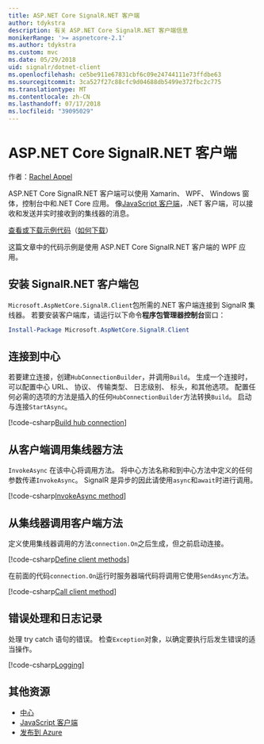 ```yaml
---
title: ASP.NET Core SignalR.NET 客户端
author: tdykstra
description: 有关 ASP.NET Core SignalR.NET 客户端信息
monikerRange: '>= aspnetcore-2.1'
ms.author: tdykstra
ms.custom: mvc
ms.date: 05/29/2018
uid: signalr/dotnet-client
ms.openlocfilehash: ce5be911e67831cbf6c09e24744111e73ffdbe63
ms.sourcegitcommit: 3ca527f27c88cfc9d04688db5499e372fbc2c775
ms.translationtype: MT
ms.contentlocale: zh-CN
ms.lasthandoff: 07/17/2018
ms.locfileid: "39095029"
---
```

# <a name="aspnet-core-signalr-net-client"></a>ASP.NET Core SignalR.NET 客户端

作者：[Rachel Appel](http://twitter.com/rachelappel)

ASP.NET Core SignalR.NET 客户端可以使用 Xamarin、 WPF、 Windows 窗体，控制台中和.NET Core 应用。 像[JavaScript 客户端](xref:signalr/javascript-client)，.NET 客户端，可以接收和发送并实时接收到的集线器的消息。

[查看或下载示例代码](https://github.com/aspnet/Docs/tree/live/aspnetcore/signalr/dotnet-client/sample)（[如何下载](xref:tutorials/index#how-to-download-a-sample)）

这篇文章中的代码示例是使用 ASP.NET Core SignalR.NET 客户端的 WPF 应用。

## <a name="install-the-signalr-net-client-package"></a>安装 SignalR.NET 客户端包

`Microsoft.AspNetCore.SignalR.Client`包所需的.NET 客户端连接到 SignalR 集线器。 若要安装客户端库，请运行以下命令**程序包管理器控制台**窗口：

```powershell
Install-Package Microsoft.AspNetCore.SignalR.Client
```

## <a name="connect-to-a-hub"></a>连接到中心

若要建立连接，创建`HubConnectionBuilder`，并调用`Build`。 生成一个连接时，可以配置中心 URL、 协议、 传输类型、 日志级别、 标头，和其他选项。 配置任何必需的选项的方法是插入的任何`HubConnectionBuilder`方法转换`Build`。 启动与连接`StartAsync`。

[!code-csharp[Build hub connection](dotnet-client/sample/signalrchatclient/MainWindow.xaml.cs?highlight=15-17,33)]

## <a name="call-hub-methods-from-client"></a>从客户端调用集线器方法

`InvokeAsync` 在该中心将调用方法。 将中心方法名称和到中心方法中定义的任何参数传递`InvokeAsync`。 SignalR 是异步的因此请使用`async`和`await`时进行调用。

[!code-csharp[InvokeAsync method](dotnet-client/sample/signalrchatclient/MainWindow.xaml.cs?range=48-49)]

## <a name="call-client-methods-from-hub"></a>从集线器调用客户端方法

定义使用集线器调用的方法`connection.On`之后生成，但之前启动连接。

[!code-csharp[Define client methods](dotnet-client/sample/signalrchatclient/MainWindow.xaml.cs?range=22-29)]

在前面的代码`connection.On`运行时服务器端代码将调用它使用`SendAsync`方法。

[!code-csharp[Call client method](dotnet-client/sample/signalrchat/hubs/chathub.cs?range=8-11)]

## <a name="error-handling-and-logging"></a>错误处理和日志记录

处理 try catch 语句的错误。 检查`Exception`对象，以确定要执行后发生错误的适当操作。

[!code-csharp[Logging](dotnet-client/sample/signalrchatclient/MainWindow.xaml.cs?range=46-54)]

## <a name="additional-resources"></a>其他资源

* [中心](xref:signalr/hubs)
* [JavaScript 客户端](xref:signalr/javascript-client)
* [发布到 Azure](xref:signalr/publish-to-azure-web-app)
